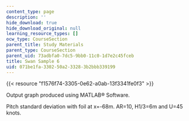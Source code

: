 ```yaml
---
content_type: page
description: ''
hide_download: true
hide_download_original: null
learning_resource_types: []
ocw_type: CourseSection
parent_title: Study Materials
parent_type: CourseSection
parent_uid: 73adbfa0-7dc5-9bb0-11c0-1d7e2c45fceb
title: Swan Sample 6
uid: 071be1fa-3302-50a2-3328-3b2bbb339199
---
```


{{< resource "f1576f74-3305-0e62-a0ab-13f3341fe0f3" >}}

Output graph produced using MATLAB® Software.

Pitch standard deviation with foil at x=-68m. AR=10, H1/3=6m and U=45 knots.